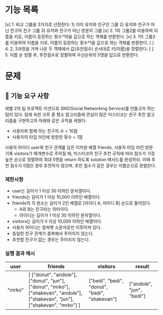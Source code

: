 # 기능 목록

[x] 1. 비교 그룹을 3가지로 선정한다: 1) 이미 유저와 친구인 그룹 2) 유저와 친구가 아닌 친구의 친구 그룹 3) 유저와 친구가 아닌 방문자 그룹
[x] 2. 1의 그룹2를 이용하여 이름을 키로, 이름이 등장하는 횟수\*10을 값으로 하는 객체를 반환한다.
[x] 3. 1의 그룹3를 이용하여 이름을 키로, 이름이 등장하는 횟수\*1을 값으로 하는 객체를 반환한다.
[ ] 4. 2, 3과정을 거쳐 나온 두 객체에서 값(추천점수) 순서대로 키(이름)을 정렬한다.
[ ] 5. 이름 순 정렬 후, 추천점수로 정렬하여 우선순위의 5명을 답으로 반환한다.

# 문제

## 🚀 기능 요구 사항

레벨 2의 팀 프로젝트 미션으로 SNS(Social Networking Service)를 만들고자 하는 팀이 있다. 팀에 속한 크루 중 평소 알고리즘에 관심이 많은 미스터코는 친구 추천 알고리즘을 구현하고자 아래와 같은 규칙을 세웠다.

- 사용자와 함께 아는 친구의 수 = 10점
- 사용자의 타임 라인에 방문한 횟수 = 1점

사용자 아이디 user와 친구 관계를 담은 이차원 배열 friends, 사용자 타임 라인 방문 기록 visitors가 매개변수로 주어질 때, 미스터코의 친구 추천 규칙에 따라 점수가 가장 높은 순으로 정렬하여 최대 5명을 return 하도록 solution 메서드를 완성하라. 이때 추천 점수가 0점인 경우 추천하지 않으며, 추천 점수가 같은 경우는 이름순으로 정렬한다.

### 제한사항

- user는 길이가 1 이상 30 이하인 문자열이다.
- friends는 길이가 1 이상 10,000 이하인 배열이다.
- friends의 각 원소는 길이가 2인 배열로 [아이디 A, 아이디 B] 순으로 들어있다.
  - A와 B는 친구라는 의미이다.
  - 아이디는 길이가 1 이상 30 이하인 문자열이다.
- visitors는 길이가 0 이상 10,000 이하인 배열이다.
- 사용자 아이디는 알파벳 소문자로만 이루어져 있다.
- 동일한 친구 관계가 중복해서 주어지지 않는다.
- 추천할 친구가 없는 경우는 주어지지 않는다.

### 실행 결과 예시

| user   | friends                                                                                                                         | visitors                                      | result                    |
| ------ | ------------------------------------------------------------------------------------------------------------------------------- | --------------------------------------------- | ------------------------- |
| "mrko" | [ ["donut", "andole"], ["donut", "jun"], ["donut", "mrko"], ["shakevan", "andole"], ["shakevan", "jun"], ["shakevan", "mrko"] ] | ["bedi", "bedi", "donut", "bedi", "shakevan"] | ["andole", "jun", "bedi"] |
